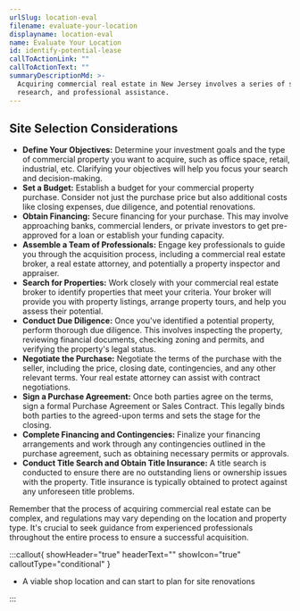 ```yaml
---
urlSlug: location-eval
filename: evaluate-your-location
displayname: location-eval
name: Evaluate Your Location
id: identify-potential-lease
callToActionLink: ""
callToActionText: ""
summaryDescriptionMd: >-
  Acquiring commercial real estate in New Jersey involves a series of steps that require careful planning,
  research, and professional assistance.
---
```


## Site Selection Considerations

- **Define Your Objectives:** Determine your investment goals and the type of commercial property you want to acquire, such as office space, retail, industrial, etc. Clarifying your objectives will help you focus your search and decision-making.
- **Set a Budget:** Establish a budget for your commercial property purchase. Consider not just the purchase price but also additional costs like closing expenses, due diligence, and potential renovations.
- **Obtain Financing:** Secure financing for your purchase. This may involve approaching banks, commercial lenders, or private investors to get pre-approved for a loan or establish your funding capacity.
- **Assemble a Team of Professionals:** Engage key professionals to guide you through the acquisition process, including a commercial real estate broker, a real estate attorney, and potentially a property inspector and appraiser.
- **Search for Properties:** Work closely with your commercial real estate broker to identify properties that meet your criteria. Your broker will provide you with property listings, arrange property tours, and help you assess their potential.
- **Conduct Due Diligence:** Once you've identified a potential property, perform thorough due diligence. This involves inspecting the property, reviewing financial documents, checking zoning and permits, and verifying the property's legal status.
- **Negotiate the Purchase:** Negotiate the terms of the purchase with the seller, including the price, closing date, contingencies, and any other relevant terms. Your real estate attorney can assist with contract negotiations.
- **Sign a Purchase Agreement:** Once both parties agree on the terms, sign a formal Purchase Agreement or Sales Contract. This legally binds both parties to the agreed-upon terms and sets the stage for the closing.
- **Complete Financing and Contingencies:** Finalize your financing arrangements and work through any contingencies outlined in the purchase agreement, such as obtaining necessary permits or approvals.
- **Conduct Title Search and Obtain Title Insurance:** A title search is conducted to ensure there are no outstanding liens or ownership issues with the property. Title insurance is typically obtained to protect against any unforeseen title problems.

Remember that the process of acquiring commercial real estate can be complex, and regulations may vary depending on the location and property type. It's crucial to seek guidance from experienced professionals throughout the entire process to ensure a successful acquisition.

:::callout{ showHeader="true" headerText="" showIcon="true" calloutType="conditional" }

- A viable shop location and can start to plan for site renovations

:::

